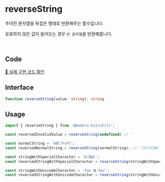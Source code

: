 # reverseString

주어진 문자열을 뒤집은 형태로 반환해주는 함수입니다.

유효하지 않은 값이 들어오는 경우 `빈 문자열`을 반환해줍니다.

<br />

## Code
[🔗 실제 구현 코드 확인](https://github.com/modern-agile-team/modern-kit/blob/main/packages/utils/src/string/reverseString/index.ts)

## Interface
```ts title="typescript"
function reverseString(value: string): string
```

## Usage
```ts title="typescript"
import { reverseString } from '@modern-kit/utils';

const reversedInvalidValue = reverseString(undefined) // ''

const normalString = 'ABC가나다';
const reversedNormalString = reverseString(normalString); // '다나가CBA'

const stringWithSpecialCharacter = 'A!B@C';
const reversedStringWithSpecialCharacter = reverseString(stringWithSpecialCharacter); // 'C@B!A'

const stringWithUnicodeCharacter = 'foo 𝌆 bar';
const reversedStringWithUnicodeCharacter = reverseString(stringWithUnicodeCharacter) // 'rab 𝌆 oof'
```